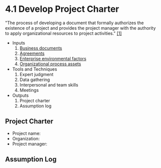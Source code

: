 # 4.1 Develop Project Charter

"The process of developing a document that formally authorizes the existence of
a project and provides the project manager with the authority to apply
organizational resources to project activities." [[1]](../home.md#references)

- Inputs
  1. [Business documents](../01-business-and-environment/01-business-documents.md)
  2. [Agreements](../99-project-files/03-agreements/00-agreements.md)
  3. [Enterprise environmental factors](../01-business-and-environment/01-enterprise-environmental-factors.md)
  4. [Organizational process assets](../01-business-and-environment/03-organizational-process-assets.md)
- Tools and Techniques
  1. Expert judgment
  2. Data gathering
  3. Interpersonal and team skills
  4. Meetings
- Outputs
  1. Project charter
  2. Assumption log

## Project Charter

- Project name:
- Organization:
- Project manager:

## Assumption Log
